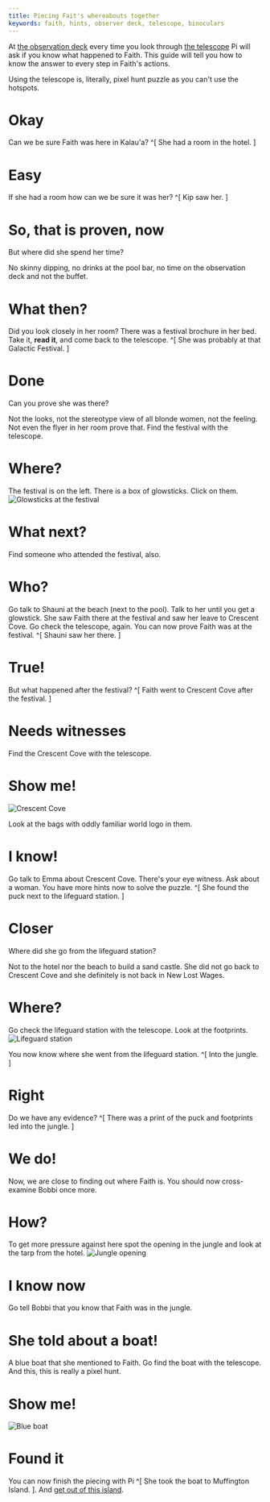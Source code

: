 ```yaml
---
title: Piecing Fait's whereabouts together
keywords: faith, hints, observer deck, telescope, binoculars
---
```


At [the observation deck](../020-observation-deck.md) every time you look through [the telescope](../030-dollar.md) Pi will ask if you know what happened to Faith. This guide will tell you how to know the answer to every step in Faith's actions.

Using the telescope is, literally, pixel hunt puzzle as you can't use the hotspots.

# Okay
Can we be sure Faith was here in Kalau'a? ^[ She had a room in the hotel. ]

# Easy
If she had a room how can we be sure it was her? ^[ Kip saw her. ]

# So, that is proven, now
But where did she spend her time?

No skinny dipping, no drinks at the pool bar, no time on the observation deck and not the buffet.

# What then?
Did you look closely in her room? There was a festival brochure in her bed. Take it, **read it**, and come back to the telescope. ^[ She was probably at that Galactic Festival. ]

# Done
Can you prove she was there?

Not the looks, not the stereotype view of all blonde women, not the feeling. Not even the flyer in her room prove that. Find the festival with the telescope.

# Where?
The festival is on the left. There is a box of glowsticks. Click on them.
![Glowsticks at the festival](telescope_glowsticks.png)

# What next?
Find someone who attended the festival, also.

# Who?
Go talk to Shauni at the beach (next to the pool). Talk to her until you get a glowstick.
She saw Faith there at the festival and saw her leave to Crescent Cove.
Go check the telescope, again. You can now prove Faith was at the festival. ^[ Shauni saw her there. ]

# True!
But what happened after the festival? ^[ Faith went to Crescent Cove after the festival. ]

# Needs witnesses
Find the Crescent Cove with the telescope.

# Show me!
![Crescent Cove](telescope_crescent_cove.png)

Look at the bags with oddly familiar world logo in them.

# I know!
Go talk to Emma about Crescent Cove. There's your eye witness. Ask about a woman. You have more hints now to solve the puzzle. ^[ She found the puck next to the lifeguard station. ]

# Closer
Where did she go from the lifeguard station?

Not to the hotel nor the beach to build a sand castle. She did not go back to Crescent Cove and she definitely is not back in New Lost Wages.

# Where?
Go check the lifeguard station with the telescope. Look at the footprints.
![Lifeguard station](telescope_lifeguard.png)

You now know where she went from the lifeguard station. ^[ Into the jungle. ]

# Right
Do we have any evidence? ^[ There was a print of the puck and footprints led into the jungle. ]

# We do!
Now, we are close to finding out where Faith is. You should now cross-examine Bobbi once more. 

# How?
To get more pressure against here spot the opening in the jungle and look at the tarp from the hotel.
![Jungle opening](telescope_jungle.png)

# I know now
Go tell Bobbi that you know that Faith was in the jungle.

# She told about a boat!
A blue boat that she mentioned to Faith. Go find the boat with the telescope. And this, this is really a pixel hunt.

# Show me!
![Blue boat](telescope_boat.png)

# Found it
You can now finish the piecing with Pi ^[ She took the boat to Muffington Island. ]. And [get out of this island](../200-leave-kalaua.md).
